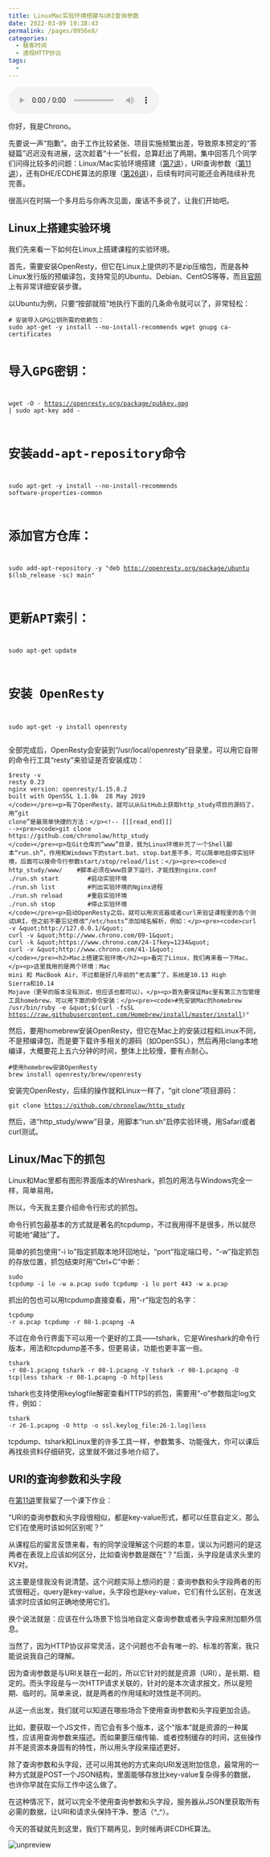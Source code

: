 ```yaml
---
title: LinuxMac实验环境搭建与URI查询参数
date: 2022-03-09 19:38:43
permalink: /pages/0956e8/
categories:
  - 极客时间
  - 透视HTTP协议
tags:
  - 
---
```

<audio title="41.LinuxMac实验环境搭建与URI查询参数" src="https://static001.geekbang.org/resource/audio/53/09/53387d0bb500b74eea2e2b8ca622d009.mp3" controls="controls"></audio> 
<p>你好，我是Chrono。</p><p>先要说一声“抱歉”。由于工作比较紧张、项目实施频繁出差，导致原本预定的“答疑篇”迟迟没有进展，这次趁着“十一”长假，总算赶出了两期，集中回答几个同学们问得比较多的问题：Linux/Mac实验环境搭建（<a href="https://time.geekbang.org/column/article/100124">第7讲</a>），URI查询参数（<a href="https://time.geekbang.org/column/article/102008">第11讲</a>），还有DHE/ECDHE算法的原理（<a href="https://time.geekbang.org/column/article/110354">第26讲</a>），后续有时间可能还会再陆续补充完善。</p><p>很高兴在时隔一个多月后与你再次见面，废话不多说了，让我们开始吧。</p><h2>Linux上搭建实验环境</h2><p>我们先来看一下如何在Linux上搭建课程的实验环境。</p><p>首先，需要安装OpenResty，但它在Linux上提供的不是zip压缩包，而是各种Linux发行版的预编译包，支持常见的Ubuntu、Debian、CentOS等等，而且<a href="http://openresty.org/cn/linux-packages.html">官网</a>上有非常详细安装步骤。</p><p>以Ubuntu为例，只要“按部就班”地执行下面的几条命令就可以了，非常轻松：</p><pre><code># 安装导入GPG公钥所需的依赖包：
sudo apt-get -y install --no-install-recommends wget gnupg ca-certificates


# 导入GPG密钥：
wget -O - https://openresty.org/package/pubkey.gpg | sudo apt-key add -


# 安装add-apt-repository命令
sudo apt-get -y install --no-install-recommends software-properties-common


# 添加官方仓库：
sudo add-apt-repository -y &quot;deb http://openresty.org/package/ubuntu $(lsb_release -sc) main&quot;


# 更新APT索引：
sudo apt-get update


# 安装 OpenResty
sudo apt-get -y install openresty
</code></pre><p>全部完成后，OpenResty会安装到“/usr/local/openresty”目录里，可以用它自带的命令行工具“resty”来验证是否安装成功：</p><pre><code>$resty -v
resty 0.23
nginx version: openresty/1.15.8.2
built with OpenSSL 1.1.0k  28 May 2019
</code></pre><p>有了OpenResty，就可以从GitHub上获取http_study项目的源码了，用“git clone”是最简单快捷的方法：</p><!-- [[[read_end]]] --><pre><code>git clone https://github.com/chronolaw/http_study
</code></pre><p>在Git仓库的“www”目录，我为Linux环境补充了一个Shell脚本“run.sh”，作用和Windows下的start.bat、stop.bat差不多，可以简单地启停实验环境，后面可以接命令行参数start/stop/reload/list：</p><pre><code>cd http_study/www/    #脚本必须在www目录下运行，才能找到nginx.conf
./run.sh start        #启动实验环境
./run.sh list         #列出实验环境的Nginx进程
./run.sh reload       #重启实验环境
./run.sh stop         #停止实验环境
</code></pre><p>启动OpenResty之后，就可以用浏览器或者curl来验证课程里的各个测试URI，但之前不要忘记修改“/etc/hosts”添加域名解析，例如：</p><pre><code>curl -v &quot;http://127.0.0.1/&quot;
curl -v &quot;http://www.chrono.com/09-1&quot;
curl -k &quot;https://www.chrono.com/24-1?key=1234&quot;
curl -v &quot;http://www.chrono.com/41-1&quot;
</code></pre><h2>Mac上搭建实验环境</h2><p>看完了Linux，我们再来看一下Mac。</p><p>这里我用的是两个环境：Mac mini 和 MacBook Air，不过都是好几年前的“老古董”了，系统是10.13 High Sierra和10.14 Mojave（更早的版本没有测试，但应该也都可以）。</p><p>首先要保证Mac里有第三方包管理工具homebrew，可以用下面的命令安装：</p><pre><code>#先安装Mac的homebrew
/usr/bin/ruby -e &quot;$(curl -fsSL https://raw.githubusercontent.com/Homebrew/install/master/install)&quot;
</code></pre><p>然后，要用homebrew安装OpenResty，但它在Mac上的安装过程和Linux不同，不是预编译包，而是要下载许多相关的源码（如OpenSSL），然后再用clang本地编译，大概要花上五六分钟的时间，整体上比较慢，要有点耐心。</p><pre><code>#使用homebrew安装OpenResty
brew install openresty/brew/openresty
</code></pre><p>安装完OpenResty，后续的操作就和Linux一样了，“git clone”项目源码：</p><pre><code>git clone https://github.com/chronolaw/http_study
</code></pre><p>然后，进“http_study/www”目录，用脚本“run.sh”启停实验环境，用Safari或者curl测试。</p><h2>Linux/Mac下的抓包</h2><p>Linux和Mac里都有图形界面版本的Wireshark，抓包的用法与Windows完全一样，简单易用。</p><p>所以，今天我主要介绍命令行形式的抓包。</p><p>命令行抓包最基本的方式就是著名的tcpdump，不过我用得不是很多，所以就尽可能地“藏拙”了。</p><p>简单的抓包使用“-i lo”指定抓取本地环回地址，“port”指定端口号，“-w”指定抓包的存放位置，抓包结束时用“Ctrl+C”中断：</p><pre><code>sudo tcpdump -i lo -w a.pcap
sudo tcpdump -i lo port 443 -w a.pcap
</code></pre><p>抓出的包也可以用tcpdump直接查看，用“-r”指定包的名字：</p><pre><code>tcpdump -r a.pcap 
tcpdump -r 08-1.pcapng -A
</code></pre><p>不过在命令行界面下可以用一个更好的工具——tshark，它是Wireshark的命令行版本，用法和tcpdump差不多，但更易读，功能也更丰富一些。</p><pre><code>tshark -r 08-1.pcapng 
tshark -r 08-1.pcapng -V
tshark -r 08-1.pcapng -O tcp|less
tshark -r 08-1.pcapng -O http|less
</code></pre><p>tshark也支持使用keylogfile解密查看HTTPS的抓包，需要用“-o”参数指定log文件，例如：</p><pre><code>tshark -r 26-1.pcapng -O http -o ssl.keylog_file:26-1.log|less
</code></pre><p>tcpdump、tshark和Linux里的许多工具一样，参数繁多、功能强大，你可以课后再找些资料仔细研究，这里就不做过多地介绍了。</p><h2>URI的查询参数和头字段</h2><p>在<a href="https://time.geekbang.org/column/article/102008">第11讲</a>里我留了一个课下作业：</p><p>“URI的查询参数和头字段很相似，都是key-value形式，都可以任意自定义，那么它们在使用时该如何区别呢？”</p><p>从课程后的留言反馈来看，有的同学没理解这个问题的本意，误以为问题问的是这两者在表现上应该如何区分，比如查询参数是跟在“？”后面，头字段是请求头里的KV对。</p><p>这主要是怪我没有说清楚。这个问题实际上想问的是：查询参数和头字段两者的形式很相近，query是key-value，头字段也是key-value，它们有什么区别，在发送请求时应该如何正确地使用它们。</p><p>换个说法就是：<span class="orange">应该在什么场景下恰当地自定义查询参数或者头字段来附加额外信息</span>。</p><p>当然了，因为HTTP协议非常灵活，这个问题也不会有唯一的、标准的答案，我只能说说我自己的理解。</p><p>因为查询参数是与URI关联在一起的，所以它针对的就是资源（URI），是长期、稳定的。而头字段是与一次HTTP请求关联的，针对的是本次请求报文，所以是短期、临时的。简单来说，就是两者的作用域和时效性是不同的。</p><p>从这一点出发，我们就可以知道在哪些场合下使用查询参数和头字段更加合适。</p><p>比如，要获取一个JS文件，而它会有多个版本，这个“版本”就是资源的一种属性，应该用查询参数来描述。而如果要压缩传输、或者控制缓存的时间，这些操作并不是资源本身固有的特性，所以用头字段来描述更好。</p><p>除了查询参数和头字段，还可以用其他的方式来向URI发送附加信息，最常用的一种方式就是POST一个JSON结构，里面能够存放比key-value复杂得多的数据，也许你早就在实际工作中这么做了。</p><p>在这种情况下，就可以完全不使用查询参数和头字段，服务器从JSON里获取所有必需的数据，让URI和请求头保持干净、整洁（^_^）。</p><p>今天的答疑就先到这里，我们下期再见，到时候再讲ECDHE算法。</p><p><img src="https://static001.geekbang.org/resource/image/c1/f9/c17f3027ba3cfb45e391107a8cf04cf9.png" alt="unpreview"></p><p></p>